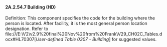 #### 2A.2.54.7 Building (HD)

Definition: This component specifies the code for the building where the person is located. After facility, it is the most general person location designation. Refer to file:///E:\V2\v2.9%20final%20Nov%20from%20Frank\V29_CH02C_Tables.docx#HL70307[_User-defined Table 0307 - Building_] for suggested values.
